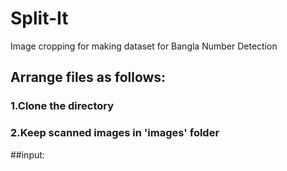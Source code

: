 # Split-It
Image cropping for making  dataset for Bangla Number Detection

## Arrange files as follows:
### 1.Clone the directory
### 2.Keep scanned images in 'images' folder

##input:

